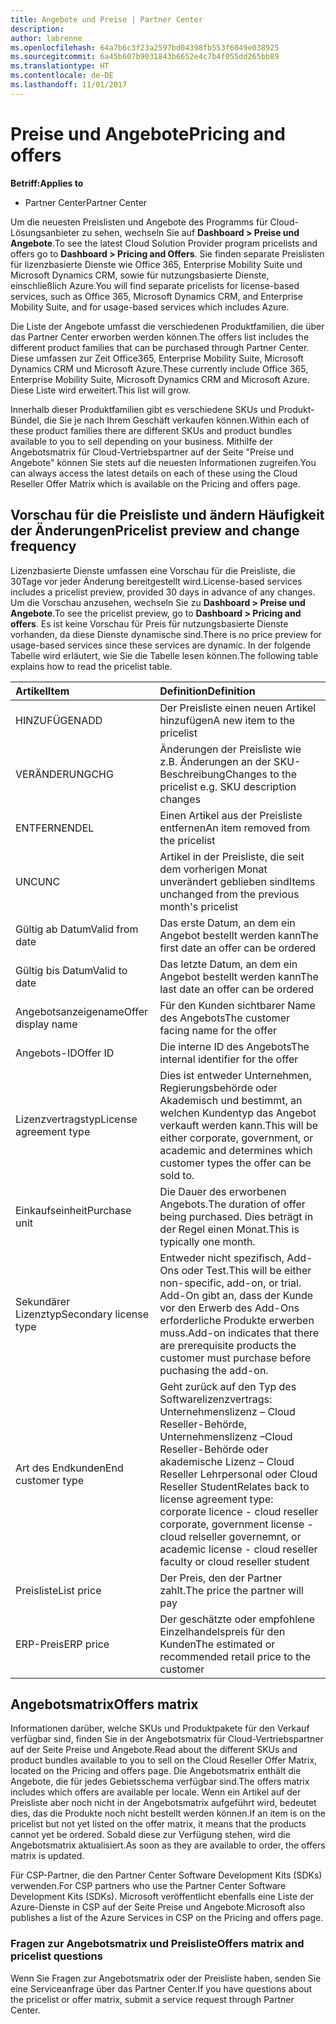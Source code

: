 ```yaml
---
title: Angebote und Preise | Partner Center
description: 
author: labrenne
ms.openlocfilehash: 64a7b6c3f23a2597bd04398fb553f6049e038925
ms.sourcegitcommit: 6a45b607b9031843b6652e4c7b4f055dd265bb89
ms.translationtype: HT
ms.contentlocale: de-DE
ms.lasthandoff: 11/01/2017
---
```

# <a name="pricing-and-offers"></a><span data-ttu-id="092da-102">Preise und Angebote</span><span class="sxs-lookup"><span data-stu-id="092da-102">Pricing and offers</span></span>

**<span data-ttu-id="092da-103">Betriff:</span><span class="sxs-lookup"><span data-stu-id="092da-103">Applies to</span></span>**

-  <span data-ttu-id="092da-104">Partner Center</span><span class="sxs-lookup"><span data-stu-id="092da-104">Partner Center</span></span>

<span data-ttu-id="092da-105">Um die neuesten Preislisten und Angebote des Programms für Cloud-Lösungsanbieter zu sehen, wechseln Sie auf **Dashboard > Preise und Angebote**.</span><span class="sxs-lookup"><span data-stu-id="092da-105">To see the latest Cloud Solution Provider program pricelists and offers go to **Dashboard > Pricing and Offers**.</span></span> <span data-ttu-id="092da-106">Sie finden separate Preislisten für lizenzbasierte Dienste wie Office 365, Enterprise Mobility Suite und Microsoft Dynamics CRM, sowie für nutzungsbasierte Dienste, einschließlich Azure.</span><span class="sxs-lookup"><span data-stu-id="092da-106">You will find separate pricelists for license-based services, such as Office 365, Microsoft Dynamics CRM, and Enterprise Mobility Suite, and for usage-based services which includes Azure.</span></span> 

<span data-ttu-id="092da-107">Die Liste der Angebote umfasst die verschiedenen Produktfamilien, die über das Partner Center erworben werden können.</span><span class="sxs-lookup"><span data-stu-id="092da-107">The offers list includes the different product families that can be purchased through Partner Center.</span></span> <span data-ttu-id="092da-108">Diese umfassen zur Zeit Office365, Enterprise Mobility Suite, Microsoft Dynamics CRM und Microsoft Azure.</span><span class="sxs-lookup"><span data-stu-id="092da-108">These currently include Office 365, Enterprise Mobility Suite, Microsoft Dynamics CRM and Microsoft Azure.</span></span> <span data-ttu-id="092da-109">Diese Liste wird erweitert.</span><span class="sxs-lookup"><span data-stu-id="092da-109">This list will grow.</span></span>

<span data-ttu-id="092da-110">Innerhalb dieser Produktfamilien gibt es verschiedene SKUs und Produkt-Bündel, die Sie je nach Ihrem Geschäft verkaufen können.</span><span class="sxs-lookup"><span data-stu-id="092da-110">Within each of these product families there are different SKUs and product bundles available to you to sell depending on your business.</span></span> <span data-ttu-id="092da-111">Mithilfe der Angebotsmatrix für Cloud-Vertriebspartner auf der Seite "Preise und Angebote" können Sie stets auf die neuesten Informationen zugreifen.</span><span class="sxs-lookup"><span data-stu-id="092da-111">You can always access the latest details on each of these using the Cloud Reseller Offer Matrix which is available on the Pricing and offers page.</span></span>

## <a name="pricelist-preview-and-change-frequency"></a><span data-ttu-id="092da-112">Vorschau für die Preisliste und ändern Häufigkeit der Änderungen</span><span class="sxs-lookup"><span data-stu-id="092da-112">Pricelist preview and change frequency</span></span> 

<span data-ttu-id="092da-113">Lizenzbasierte Dienste umfassen eine Vorschau für die Preisliste, die 30Tage vor jeder Änderung bereitgestellt wird.</span><span class="sxs-lookup"><span data-stu-id="092da-113">License-based services includes a pricelist preview, provided 30 days in advance of any changes.</span></span> <span data-ttu-id="092da-114">Um die Vorschau anzusehen, wechseln Sie zu **Dashboard > Preise und Angebote**.</span><span class="sxs-lookup"><span data-stu-id="092da-114">To see the pricelist preview, go to **Dashboard > Pricing and offers**.</span></span> <span data-ttu-id="092da-115">Es ist keine Vorschau für Preis für nutzungsbasierte Dienste vorhanden, da diese Dienste dynamische sind.</span><span class="sxs-lookup"><span data-stu-id="092da-115">There is no price preview for usage-based services since these services are dynamic.</span></span> <span data-ttu-id="092da-116">In der folgende Tabelle wird erläutert, wie Sie die Tabelle lesen können.</span><span class="sxs-lookup"><span data-stu-id="092da-116">The following table explains how to read the pricelist table.</span></span>

|**<span data-ttu-id="092da-117">Artikel</span><span class="sxs-lookup"><span data-stu-id="092da-117">Item</span></span>**        |**<span data-ttu-id="092da-118">Definition</span><span class="sxs-lookup"><span data-stu-id="092da-118">Definition</span></span>**      |
|:-----------   |:-----------   |
|<span data-ttu-id="092da-119">HINZUFÜGEN</span><span class="sxs-lookup"><span data-stu-id="092da-119">ADD</span></span>   |<span data-ttu-id="092da-120">Der Preisliste einen neuen Artikel hinzufügen</span><span class="sxs-lookup"><span data-stu-id="092da-120">A new item to the pricelist</span></span>|
|<span data-ttu-id="092da-121">VERÄNDERUNG</span><span class="sxs-lookup"><span data-stu-id="092da-121">CHG</span></span>   |<span data-ttu-id="092da-122">Änderungen der Preisliste wie z.B. Änderungen an der SKU-Beschreibung</span><span class="sxs-lookup"><span data-stu-id="092da-122">Changes to the pricelist e.g. SKU description changes</span></span>|
|<span data-ttu-id="092da-123">ENTFERNEN</span><span class="sxs-lookup"><span data-stu-id="092da-123">DEL</span></span>   |<span data-ttu-id="092da-124">Einen Artikel aus der Preisliste entfernen</span><span class="sxs-lookup"><span data-stu-id="092da-124">An item removed from the pricelist</span></span>|
|<span data-ttu-id="092da-125">UNC</span><span class="sxs-lookup"><span data-stu-id="092da-125">UNC</span></span>   |<span data-ttu-id="092da-126">Artikel in der Preisliste, die seit dem vorherigen Monat unverändert geblieben sind</span><span class="sxs-lookup"><span data-stu-id="092da-126">Items unchanged from the previous month's pricelist</span></span>   |
|<span data-ttu-id="092da-127">Gültig ab Datum</span><span class="sxs-lookup"><span data-stu-id="092da-127">Valid from date</span></span>   |<span data-ttu-id="092da-128">Das erste Datum, an dem ein Angebot bestellt werden kann</span><span class="sxs-lookup"><span data-stu-id="092da-128">The first date an offer can be ordered</span></span>    |
|<span data-ttu-id="092da-129">Gültig bis Datum</span><span class="sxs-lookup"><span data-stu-id="092da-129">Valid to date</span></span>   |<span data-ttu-id="092da-130">Das letzte Datum, an dem ein Angebot bestellt werden kann</span><span class="sxs-lookup"><span data-stu-id="092da-130">The last date an offer can be ordered</span></span>   |
|<span data-ttu-id="092da-131">Angebotsanzeigename</span><span class="sxs-lookup"><span data-stu-id="092da-131">Offer display name</span></span>   |<span data-ttu-id="092da-132">Für den Kunden sichtbarer Name des Angebots</span><span class="sxs-lookup"><span data-stu-id="092da-132">The customer facing name for the offer</span></span>   |
|<span data-ttu-id="092da-133">Angebots-ID</span><span class="sxs-lookup"><span data-stu-id="092da-133">Offer ID</span></span>   |<span data-ttu-id="092da-134">Die interne ID des Angebots</span><span class="sxs-lookup"><span data-stu-id="092da-134">The internal identifier for the offer</span></span>   |
|<span data-ttu-id="092da-135">Lizenzvertragstyp</span><span class="sxs-lookup"><span data-stu-id="092da-135">License agreement type</span></span>   |<span data-ttu-id="092da-136">Dies ist entweder Unternehmen, Regierungsbehörde oder Akademisch und bestimmt, an welchen Kundentyp das Angebot verkauft werden kann.</span><span class="sxs-lookup"><span data-stu-id="092da-136">This will be either corporate, government, or academic and determines which customer types the offer can be sold to.</span></span>|
|<span data-ttu-id="092da-137">Einkaufseinheit</span><span class="sxs-lookup"><span data-stu-id="092da-137">Purchase unit</span></span>   |<span data-ttu-id="092da-138">Die Dauer des erworbenen Angebots.</span><span class="sxs-lookup"><span data-stu-id="092da-138">The duration of offer being purchased.</span></span> <span data-ttu-id="092da-139">Dies beträgt in der Regel einen Monat.</span><span class="sxs-lookup"><span data-stu-id="092da-139">This is typically one month.</span></span>   |
|<span data-ttu-id="092da-140">Sekundärer Lizenztyp</span><span class="sxs-lookup"><span data-stu-id="092da-140">Secondary license type</span></span>   |<span data-ttu-id="092da-141">Entweder nicht spezifisch, Add-Ons oder Test.</span><span class="sxs-lookup"><span data-stu-id="092da-141">This will be either non-specific, add-on, or trial.</span></span> <span data-ttu-id="092da-142">Add-On gibt an, dass der Kunde vor den Erwerb des Add-Ons erforderliche Produkte erwerben muss.</span><span class="sxs-lookup"><span data-stu-id="092da-142">Add-on indicates that there are prerequisite products the customer must purchase before puchasing the add-on.</span></span>|
|<span data-ttu-id="092da-143">Art des Endkunden</span><span class="sxs-lookup"><span data-stu-id="092da-143">End customer type</span></span>   |<span data-ttu-id="092da-144">Geht zurück auf den Typ des Softwarelizenzvertrags: Unternehmenslizenz – Cloud Reseller-Behörde, Unternehmenslizenz –Cloud Reseller-Behörde oder akademische Lizenz – Cloud Reseller Lehrpersonal oder Cloud Reseller Student</span><span class="sxs-lookup"><span data-stu-id="092da-144">Relates back to license agreement type: corporate licence - cloud reseller corporate, government license - cloud relseller governemnt, or academic license - cloud reseller faculty or cloud reseller student</span></span>   |
|<span data-ttu-id="092da-145">Preisliste</span><span class="sxs-lookup"><span data-stu-id="092da-145">List price</span></span>   |<span data-ttu-id="092da-146">Der Preis, den der Partner zahlt.</span><span class="sxs-lookup"><span data-stu-id="092da-146">The price the partner will pay</span></span>   |
|<span data-ttu-id="092da-147">ERP-Preis</span><span class="sxs-lookup"><span data-stu-id="092da-147">ERP price</span></span>   |<span data-ttu-id="092da-148">Der geschätzte oder empfohlene Einzelhandelspreis für den Kunden</span><span class="sxs-lookup"><span data-stu-id="092da-148">The estimated or recommended retail price to the customer</span></span>   |

## <a name="offers-matrix"></a><span data-ttu-id="092da-149">Angebotsmatrix</span><span class="sxs-lookup"><span data-stu-id="092da-149">Offers matrix</span></span>

<span data-ttu-id="092da-150">Informationen darüber, welche SKUs und Produktpakete für den Verkauf verfügbar sind, finden Sie in der Angebotsmatrix für Cloud-Vertriebspartner auf der Seite Preise und Angebote.</span><span class="sxs-lookup"><span data-stu-id="092da-150">Read about the different SKUs and product bundles available to you to sell on the Cloud Reseller Offer Matrix, located on the Pricing and offers page.</span></span> <span data-ttu-id="092da-151">Die Angebotsmatrix enthält die Angebote, die für jedes Gebietsschema verfügbar sind.</span><span class="sxs-lookup"><span data-stu-id="092da-151">The offers matrix includes which offers are available per locale.</span></span> <span data-ttu-id="092da-152">Wenn ein Artikel auf der Preisliste aber noch nicht in der Angebotsmatrix aufgeführt wird, bedeutet dies, das die Produkte noch nicht bestellt werden können.</span><span class="sxs-lookup"><span data-stu-id="092da-152">If an item is on the pricelist but not yet listed on the offer matrix, it means that the products cannot yet be ordered.</span></span> <span data-ttu-id="092da-153">Sobald diese zur Verfügung stehen, wird die Angebotsmatrix aktualisiert.</span><span class="sxs-lookup"><span data-stu-id="092da-153">As soon as they are available to order, the offers matrix is updated.</span></span>

<span data-ttu-id="092da-154">Für CSP-Partner, die den Partner Center Software Development Kits (SDKs) verwenden.</span><span class="sxs-lookup"><span data-stu-id="092da-154">For CSP partners who use the Partner Center Software Development Kits (SDKs).</span></span> <span data-ttu-id="092da-155">Microsoft veröffentlicht ebenfalls eine Liste der Azure-Dienste in CSP auf der Seite Preise und Angebote.</span><span class="sxs-lookup"><span data-stu-id="092da-155">Microsoft also publishes a list of the Azure Services in CSP on the Pricing and offers page.</span></span>

### <a name="offers-matrix-and-pricelist-questions"></a><span data-ttu-id="092da-156">Fragen zur Angebotsmatrix und Preisliste</span><span class="sxs-lookup"><span data-stu-id="092da-156">Offers matrix and pricelist questions</span></span>

<span data-ttu-id="092da-157">Wenn Sie Fragen zur Angebotsmatrix oder der Preisliste haben, senden Sie eine Serviceanfrage über das Partner Center.</span><span class="sxs-lookup"><span data-stu-id="092da-157">If you have questions about the pricelist or offer matrix, submit a service request through Partner Center.</span></span>
